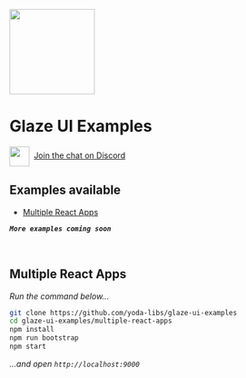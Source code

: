 <img src="https://i.imgur.com/IKLECXW.jpg" width="150"></img>
# Glaze UI Examples

<img src="https://www.freepnglogos.com/uploads/discord-logo-png/discord-logo-logodownload-download-logotipos-1.png" width="35" style="vertical-align:middle" />&nbsp;&nbsp;[Join the chat on Discord](https://discord.gg/hB6ketWMrz)

## Examples available
* [Multiple React Apps](#multiple-react-apps)
  
**_`More examples coming soon`_**

<br />

## Multiple React Apps
_Run the command below..._
```bash
git clone https://github.com/yoda-libs/glaze-ui-examples
cd glaze-ui-examples/multiple-react-apps
npm install
npm run bootstrap
npm start
```
_...and open `http://localhost:9000`_